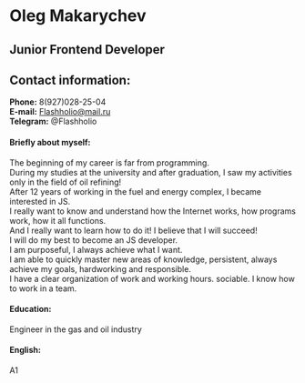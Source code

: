 # Oleg Makarychev

## Junior Frontend Developer

## Contact information:
__Phone:__ 8(927)028-25-04  
__E-mail:__ Flashholio@mail.ru  
__Telegram:__ @Flashholio
#### Briefly about myself:

The beginning of my career is far from programming.  
During my studies at the university and after graduation, I saw my activities only in the field of oil refining!  
After 12 years of working in the fuel and energy complex, I became interested in JS.  
I really want to know and understand how the Internet works, how programs work, how it all functions.  
And I really want to learn how to do it! I believe that I will succeed!  
I will do my best to become an JS developer.  
I am purposeful, I always achieve what I want.  
I am able to quickly master new areas of knowledge, persistent, always achieve my goals, hardworking and responsible.  
I have a clear organization of work and working hours. sociable. I know how to work in a team.

#### Education:
Engineer in the gas and oil industry

#### English:
A1